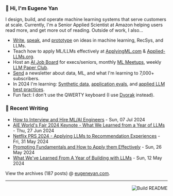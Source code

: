 ### 👋 Hi, I'm Eugene Yan

I design, build, and operate machine learning systems that serve customers at scale. Currently, I'm a Senior Applied Scientist at Amazon helping users read more, and get more out of reading. Outside of work, I also...

- [Write](https://eugeneyan.com/writing/), [speak](https://eugeneyan.com/speaking/), and [prototype](https://eugeneyan.com/prototyping/) on ideas in machine learning, RecSys, and LLMs.
- Teach how to apply ML/LLMs effectively at [ApplyingML.com](https://applyingml.com) & [Applied-LLMs.org](https://applied-llms.org).
- Host an [AI Job Board](https://jobs.applied-llms.org) for execs/seniors, monthly [ML Meetups](https://www.meetup.com/ml-meetups-virtual/), weekly [LLM Paper Club](https://lu.ma/ls).
- [Send](https://eugeneyan.com/subscribe/) a newsletter about data, ML, and what I'm learning to 7,000+ subscribers.
- In 2024 I'm learning: [Synthetic data](https://eugeneyan.com/writing/synthetic/), [application evals](https://eugeneyan.com/writing/evals/), and [applied LLM best practices](https://applied-llms.org).
- Fun fact: I don't use the QWERTY keyboard (I use [Dvorak](https://en.wikipedia.org/wiki/Dvorak_keyboard_layout) instead).

### 📝 Recent Writing

<!-- writing starts -->
* [How to Interview and Hire ML/AI Engineers](https://eugeneyan.com//writing/how-to-interview/) - Sun, 07 Jul 2024
* [AIE World's Fair 2024 Keynote - What We Learned from a Year of LLMs](https://eugeneyan.com//speaking/aie-2024/) - Thu, 27 Jun 2024
* [Netflix PRS 2024 - Applying LLMs to Recommendation Experiences](https://eugeneyan.com//speaking/netflix-prs/) - Fri, 31 May 2024
* [Prompting Fundamentals and How to Apply them Effectively](https://eugeneyan.com//writing/prompting/) - Sun, 26 May 2024
* [What We've Learned From A Year of Building with LLMs](https://eugeneyan.com//writing/llm-lessons/) - Sun, 12 May 2024
<!-- writing ends -->

View the archives (<!-- writing_count starts -->187<!-- writing_count ends --> posts) @ [eugeneyan.com](https://eugeneyan.com).

---
<a href="https://github.com/eugeneyan/eugeneyan/actions"><img src="https://github.com/eugeneyan/eugeneyan/workflows/Build%20README/badge.svg?branch=master" align="right" alt="Build README"></a>
